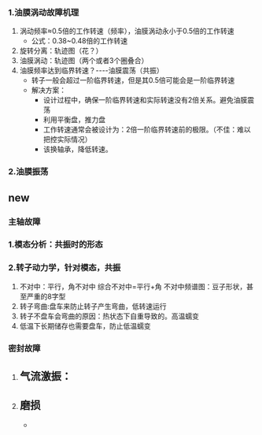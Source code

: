 ### 1.油膜涡动故障机理

1. 涡动频率≈0.5倍的工作转速（频率），油膜涡动永小于0.5倍的工作转速
	- 公式：0.38~0.48倍的工作转速
2. 旋转分离：轨迹图（花？）
3. 油膜涡动：轨迹图（两个或者3个圈叠合）
4. 油膜频率达到临界转速？----油膜震荡（共振）
	- 转子一般会超过一阶临界转速，但是其0.5倍可能会是一阶临界转速
	- 解决方案：
		- 设计过程中，确保一阶临界转速和实际转速没有2倍关系。避免油膜震荡
		- 利用平衡盘，推力盘
		- 工作转速通常会被设计为：2倍一阶临界转速前的极限。（不佳：难以把控实际情况）
		- 该换轴承，降低转速。

### 2.油膜振荡



## new
### 主轴故障

### 1.模态分析：共振时的形态
### 2.转子动力学，针对模态，共振
1. 不对中：平行，角不对中
综合不对中=平行+角
不对中频谱图：豆子形状，甚至严重的8字型
2. 转子弯曲:盘车来防止转子产生弯曲，低转速运行
3. 转子不盘车会弯曲的原因：热状态下自重导致的。高温蠕变
4. 低温下长期储存也需要盘车，防止低温蠕变


### 密封故障

1. 气流激振：
   - 
3. 磨损
   -
   - 

